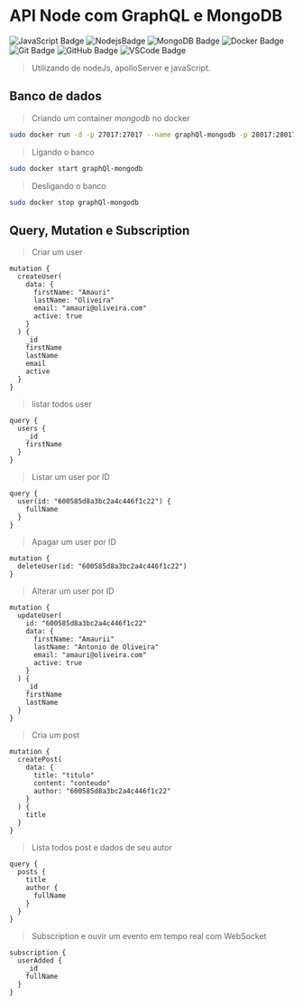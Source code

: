 # API Node com GraphQL e MongoDB

![JavaScript Badge](https://img.shields.io/badge/-JavaScript-black?style=flat-square&logo=javascript)
![NodejsBadge](https://img.shields.io/badge/-Nodejs-339933?style=flat-square&logo=Node.js&logoColor=white)
![MongoDB Badge](https://img.shields.io/badge/-MongoDB-black?style=flat-square&logo=mongodb)
![Docker Badge](https://img.shields.io/badge/-Docker-2496ED?style=flat-square&logo=docker&logoColor=white)
![Git Badge](https://img.shields.io/badge/-Git-black?style=flat-square&logo=git)
![GitHub Badge](https://img.shields.io/badge/-GitHub-181717?style=flat-square&logo=github)
![VSCode Badge](https://img.shields.io/badge/-VSCode-007ACC?style=flat-square&logo=visual-studio-code&logoColor=white)

> Utilizando de nodeJs, apolloServer e javaScript.

## Banco de dados

> Criando um container _mongodb_ no docker

```bash
sudo docker run -d -p 27017:27017 --name graphQl-mongodb -p 28017:28017 -e AUTH=no tutum/mongodb
```

> Ligando o banco

```bash
sudo docker start graphQl-mongodb
```

> Desligando o banco

```bash
sudo docker stop graphQl-mongodb
```

## Query, Mutation e Subscription

> Criar um user

```gql
mutation {
  createUser(
    data: {
      firstName: "Amauri"
      lastName: "Oliveira"
      email: "amauri@oliveira.com"
      active: true
    }
  ) {
    _id
    firstName
    lastName
    email
    active
  }
}
```

> listar todos user

```gql
query {
  users {
    _id
    firstName
  }
}
```

> Listar um user por ID

```gql
query {
  user(id: "600585d8a3bc2a4c446f1c22") {
    fullName
  }
}
```

> Apagar um user por ID

```gql
mutation {
  deleteUser(id: "600585d8a3bc2a4c446f1c22")
}
```

> Alterar um user por ID

```gql
mutation {
  updateUser(
    id: "600585d8a3bc2a4c446f1c22"
    data: {
      firstName: "Amaurii"
      lastName: "Antonio de Oliveira"
      email: "amauri@oliveira.com"
      active: true
    }
  ) {
    _id
    firstName
    lastName
  }
}
```

> Cria um post

```gql
mutation {
  createPost(
    data: {
      title: "titulo"
      content: "conteudo"
      author: "600585d8a3bc2a4c446f1c22"
    }
  ) {
    title
  }
}
```

> Lista todos post e dados de seu autor

```gql
query {
  posts {
    title
    author {
      fullName
    }
  }
}
```

> Subscription e ouvir um evento em tempo real com WebSocket

```gql
subscription {
  userAdded {
    _id
    fullName
  }
}
```
